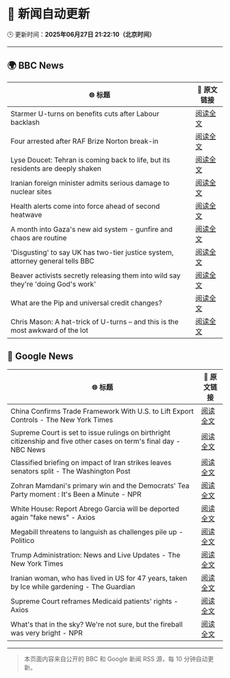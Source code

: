 # 🧠 新闻自动更新

🕒 更新时间：**2025年06月27日 21:22:10（北京时间）**

---

## 🌍 BBC News

| 🌐 标题 | 🔗 原文链接 |
|--------|-------------|
| Starmer U-turns on benefits cuts after Labour backlash | [阅读全文](https://www.bbc.com/news/articles/cq6my6v81z4o) |
| Four arrested after RAF Brize Norton break-in | [阅读全文](https://www.bbc.com/news/articles/cq6m79n6q65o) |
| Lyse Doucet: Tehran is coming back to life, but its residents are deeply shaken | [阅读全文](https://www.bbc.com/news/articles/c939k3n41g4o) |
| Iranian foreign minister admits serious damage to nuclear sites | [阅读全文](https://www.bbc.com/news/articles/crmv3kp744ro) |
| Health alerts come into force ahead of second heatwave | [阅读全文](https://www.bbc.com/news/articles/cy4y8exrw0zo) |
| A month into Gaza's new aid system - gunfire and chaos are routine | [阅读全文](https://www.bbc.com/news/articles/cwygezz3gx7o) |
| 'Disgusting' to say UK has two-tier justice system, attorney general tells BBC | [阅读全文](https://www.bbc.com/news/articles/cx20x4703gpo) |
| Beaver activists secretly releasing them into wild say they're 'doing God's work' | [阅读全文](https://www.bbc.com/news/articles/clygl4dv4rno) |
| What are the Pip and universal credit changes? | [阅读全文](https://www.bbc.com/news/articles/cj924xvzrr2o) |
| Chris Mason: A hat-trick of U-turns – and this is the most awkward of the lot | [阅读全文](https://www.bbc.com/news/articles/cx240n632z3o) |

## 📰 Google News

| 🌐 标题 | 🔗 原文链接 |
|--------|-------------|
| China Confirms Trade Framework With U.S. to Lift Export Controls - The New York Times | [阅读全文](https://news.google.com/rss/articles/CBMic0FVX3lxTE5FdHk4NDZCem5QTWdUZHBHVTVxT1BlTDBzMHY1ZmpxSWJwVDRyX3RPY1pvM0ZKV2ZDdmV1ZFlqcFdGQWlacV93aWp3am5GdTdUb29rdmFCdF9kc2cxYlRtbzlaQ2JNV1l0c2R3bjdpV3VDM1k?oc=5) |
| Supreme Court is set to issue rulings on birthright citizenship and five other cases on term's final day - NBC News | [阅读全文](https://news.google.com/rss/articles/CBMivAFBVV95cUxNdnlZdXduNHNnUnJrMXEtcXFodWRCUmdHYzJQbFY0YU1yTndqTWxjenBSZjFOWkZsaFhXOTVkVjdTaThiWF9Xdmx3azBDeUZDX0dZcjZmODRwRjdHd01LMnc0bWxteGdxVFh2NW04WU15RDVpTm9NWlQ1eGxET3JFSUlpQjVqZEhEUmNZTDloNlRGMFk2YzQxZmtQOUtDcllEVWR0YjV6WXVKeVVRdVJaYkNkRnJ3NHg5RDhnbdIBVkFVX3lxTE51bGR3dW5LZzh5VTFtdEUyU25uYXpHVVR1MXRNcFlIcmRodlNHLVY4ay1ZV1ZnZ2liaUs5LUdURVU4cUFvbkRQMEhScExOYTJIcnA1UTZn?oc=5) |
| Classified briefing on impact of Iran strikes leaves senators split - The Washington Post | [阅读全文](https://news.google.com/rss/articles/CBMihgFBVV95cUxQNG8zaEFHaHk3RnJkV3YwUnhteUtsUC1yMmZWRF95MkJ6RlZ1SmVrYWZrRFc1emNqSEpSNkxYVzFLMWlMbXIzNU5DcExGeXhBWmlqSFlKQXRIR3RXOHV5eWZpRzROa0VaQ3JZWHJfSFVfLUJHcEIyVW92UnIwWUtYdjVBLVRqdw?oc=5) |
| Zohran Mamdani's primary win and the Democrats' Tea Party moment : It's Been a Minute - NPR | [阅读全文](https://news.google.com/rss/articles/CBMimgFBVV95cUxNTllQRlpNVlJsVUl2YlplUjZoM2F6ZFVOV0lwQTlMdkpKV2lBN1NpSDduT3Y2MkJWRmp5VzRCejVyaXpqbi0xamZVT1JubXBMcEU3Ri1WY21MYXZrNnRuVkdqb2F1N2NQUGR0OUJVRC1MY1M1NlZvSEhpUHNEeXRBaWhiWUtwMmhGUUFyZmRZU3Q5MFh4NGxoeURR?oc=5) |
| White House: Report Abrego Garcia will be deported again "fake news" - Axios | [阅读全文](https://news.google.com/rss/articles/CBMifkFVX3lxTE8tUkRVZURwRE9OaFdhZ0ttNkhGellVUm5XM3FIRzRRWTFBdDM4VXEzcFpoMmhqei11Vm5oeDg1MnBSTGUtWFR1elVXRjIzT0pvNVBRc1FTNVVFMGxZY29UZ0tvYnYyUUpDRjBlYzVUN25JVFRCTnVicjg1X3UxQQ?oc=5) |
| Megabill threatens to languish as challenges pile up - Politico | [阅读全文](https://news.google.com/rss/articles/CBMikAFBVV95cUxOOWxFb3pHOFFqNUozUkhjd2hCSDB1SmNsdkZyNkNEU040NWJnMk1wX1RjbTRDY3dwYWNkMjVMTS1JUFZFRVlpSHlnX3RDYjh5cWszNXRjMlF0WmhrUm5zcWZmQllIU3IwaEZmR2FKdUNtTHVzaUFVd2l6UXBudC0yeWRYV0YzTHktV0t1STJtUlA?oc=5) |
| Trump Administration: News and Live Updates - The New York Times | [阅读全文](https://news.google.com/rss/articles/CBMiY0FVX3lxTE0zVVJnb0RPQ2dTa0toMGZvTHBUTVdTV3A2czJuMnpLTzNpZGl4eUVTZ0ZyWnpXTFNIam1EZjROOGRzM2FqSDRRN28zS2hfVFJBVlp0bFROQjRmbF9PTUtsNG1qbw?oc=5) |
| Iranian woman, who has lived in US for 47 years, taken by Ice while gardening - The Guardian | [阅读全文](https://news.google.com/rss/articles/CBMiigFBVV95cUxPbmplMUh2amNJb0RIR081X1RDeUdDYm9BUU9OblpRM1JQOGdWWWtyZTliUGw4OW9oRVRYYXh4dWw5OGxSdmZDWlUtY3NnYmNMRUJXUHF4UlJzQUQwU2xvSzJTU0xkWHdqQS1hRjljVXlJLU03S090RUMtM09iWWQxYjJOVmtBN3RkRVE?oc=5) |
| Supreme Court reframes Medicaid patients' rights - Axios | [阅读全文](https://news.google.com/rss/articles/CBMie0FVX3lxTE5iMUNJRkprc0Y5MHV2dHctQ3d2dzVUWXZTdzVQdF94bVhVaFNUa3RicFl1SXZDLUUzUWI0TE9QdVczWWhxQlVuQTY4TFM1LVlNVG9FVlJfWGlWS2s3cGdNdGxrYXNpMjBkbEc0YUk0VjF1Y3czWVVTYVRNNA?oc=5) |
| What's that in the sky? We're not sure, but the fireball was very bright - NPR | [阅读全文](https://news.google.com/rss/articles/CBMieEFVX3lxTE15N09ULXF2QzFIclJMTm1HWEk1VFNWbVdRU0V3RnZqVU9xRlY4cGR5Tmd4Z19BNE82UGoxRm1GZDZONGptNzV2ZUNpTnZ0RFV6YXhRMF83c1RhWkJXTU1oYzRSMHdiMTJxajQ0OUdTZ1BPY2FTWVhZSQ?oc=5) |

---
> 本页面内容来自公开的 BBC 和 Google 新闻 RSS 源，每 10 分钟自动更新。